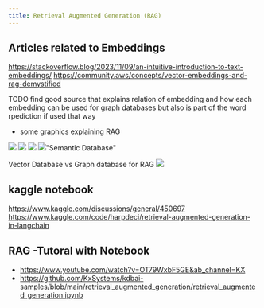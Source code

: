 ```yaml
---
title: Retrieval Augmented Generation (RAG)
---
```




## Articles related to Embeddings
https://stackoverflow.blog/2023/11/09/an-intuitive-introduction-to-text-embeddings/
https://community.aws/concepts/vector-embeddings-and-rag-demystified 


 TODO find good source that explains relation of embedding and how each embedding can be used for graph databases but also is part of the word rpediction if used that way

- some graphics explaining RAG
<img src="https://gradientflow.com/wp-content/uploads/2023/10/newsletter87-RAG-simple.png" />
<img src="https://miro.medium.com/v2/resize:fit:2000/1*3mcWgHsrKa1-LNVoxq2vbw.png" />
<img src="https://miro.medium.com/v2/resize:fit:1400/1*plZxcAUZL1SofEo_daj4LQ.jpeg" />
<img src="https://storage.googleapis.com/wandb-production.appspot.com/cosmo3769/images/projects/38097019/02184762.png?Expires=1707791552&GoogleAccessId=gorilla-files-url-signer-man%40wandb-production.iam.gserviceaccount.com&Signature=NnS%2FJ3hMldLEE0u1nTN2tRFzkyGQrJKNTlzgXMOe6ohkQ224ooBBTEbI8o1kzCleI%2FVdjOXfrMaIzx1EU1E9NLno02Y1HJV0hdLRCFvqA44du6prfsQ6m8IlNB4jVmo%2Fm0zUCNDb8NR3jNiTNisN8o6LXV45D8g9D1nGqT%2BEW8scwa%2BG%2FfvgwtMxbi3q%2BMT13JwjtNBhGuPjODIXSkFKjJ98MnUjKDBqBK9q9EJwadQMUm%2BweAs1nO%2B8YINtoUO4zbbRfwioK4yBpfH%2BRFsPMDmUFAW0LpFkdfRsRX3CG%2FM6f6vHatqltMAwvCQjrEp7AmhmeQx1EQPVsWNfp%2Fdj4w%3D%3D /> 



## "Semantic Database"

Vector Database vs Graph database for RAG
<img src="https://vinija.ai/nlp/assets/LLMtune/1.jpeg" />


## kaggle notebook
https://www.kaggle.com/discussions/general/450697
https://www.kaggle.com/code/harpdeci/retrieval-augmented-generation-in-langchain



## RAG -Tutoral with Notebook
- https://www.youtube.com/watch?v=OT79WxbF5GE&ab_channel=KX
- https://github.com/KxSystems/kdbai-samples/blob/main/retrieval_augmented_generation/retrieval_augmented_generation.ipynb


